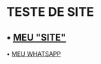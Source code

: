 # TESTE DE SITE
  
• [MEU "SITE"](https://og4briel.github.io/)
---
• [MEU WHATSAPP](https://wa.me/555199571240)
